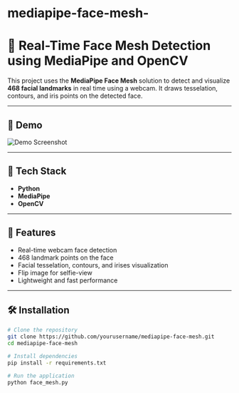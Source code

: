 # mediapipe-face-mesh- 
# 🧠 Real-Time Face Mesh Detection using MediaPipe and OpenCV

This project uses the **MediaPipe Face Mesh** solution to detect and visualize **468 facial landmarks** in real time using a webcam. It draws tesselation, contours, and iris points on the detected face.

---

## 📸 Demo

![Demo Screenshot](https://user-images.githubusercontent.com/your-demo-img.png) <!-- Optional: You can upload a screenshot later -->

---

## 🧰 Tech Stack

- **Python**
- **MediaPipe**
- **OpenCV**

---

## 🚀 Features

- Real-time webcam face detection
- 468 landmark points on the face
- Facial tesselation, contours, and irises visualization
- Flip image for selfie-view
- Lightweight and fast performance

---

## 🛠️ Installation

```bash
# Clone the repository
git clone https://github.com/yourusername/mediapipe-face-mesh.git
cd mediapipe-face-mesh

# Install dependencies
pip install -r requirements.txt

# Run the application
python face_mesh.py

